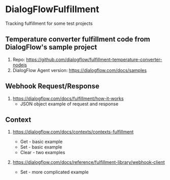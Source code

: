 # DialogFlowFulfillment
Tracking fulfillment for some test projects

## Temperature converter fulfillment code from DialogFlow's sample project
1. Repo: https://github.com/dialogflow/fulfillment-temperature-converter-nodejs
2.  DialogFlow Agent version: https://dialogflow.com/docs/samples

## Webhook Request/Response 
1.  https://dialogflow.com/docs/fulfillment/how-it-works
    * JSON object example of request and response

## Context 

1. https://dialogflow.com/docs/contexts/contexts-fulfillment
    * Get - basic example
    * Set - basic example
    * Clear - two examples

2. https://dialogflow.com/docs/reference/fulfillment-library/webhook-client
    * Set - more complicated example
